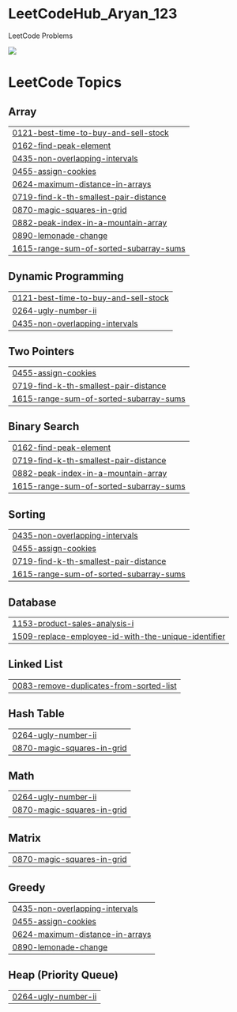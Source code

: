 # LeetCodeHub_Aryan_123
LeetCode Problems

![](https://leetcard.jacoblin.cool/Sachan_123?ext=heatmap)


<!---LeetCode Topics Start-->
# LeetCode Topics
## Array
|  |
| ------- |
| [0121-best-time-to-buy-and-sell-stock](https://github.com/aryan1234-coder/LeetCodeHub_Aryan_123/tree/master/0121-best-time-to-buy-and-sell-stock) |
| [0162-find-peak-element](https://github.com/aryan1234-coder/LeetCodeHub_Aryan_123/tree/master/0162-find-peak-element) |
| [0435-non-overlapping-intervals](https://github.com/aryan1234-coder/LeetCodeHub_Aryan_123/tree/master/0435-non-overlapping-intervals) |
| [0455-assign-cookies](https://github.com/aryan1234-coder/LeetCodeHub_Aryan_123/tree/master/0455-assign-cookies) |
| [0624-maximum-distance-in-arrays](https://github.com/aryan1234-coder/LeetCodeHub_Aryan_123/tree/master/0624-maximum-distance-in-arrays) |
| [0719-find-k-th-smallest-pair-distance](https://github.com/aryan1234-coder/LeetCodeHub_Aryan_123/tree/master/0719-find-k-th-smallest-pair-distance) |
| [0870-magic-squares-in-grid](https://github.com/aryan1234-coder/LeetCodeHub_Aryan_123/tree/master/0870-magic-squares-in-grid) |
| [0882-peak-index-in-a-mountain-array](https://github.com/aryan1234-coder/LeetCodeHub_Aryan_123/tree/master/0882-peak-index-in-a-mountain-array) |
| [0890-lemonade-change](https://github.com/aryan1234-coder/LeetCodeHub_Aryan_123/tree/master/0890-lemonade-change) |
| [1615-range-sum-of-sorted-subarray-sums](https://github.com/aryan1234-coder/LeetCodeHub_Aryan_123/tree/master/1615-range-sum-of-sorted-subarray-sums) |
## Dynamic Programming
|  |
| ------- |
| [0121-best-time-to-buy-and-sell-stock](https://github.com/aryan1234-coder/LeetCodeHub_Aryan_123/tree/master/0121-best-time-to-buy-and-sell-stock) |
| [0264-ugly-number-ii](https://github.com/aryan1234-coder/LeetCodeHub_Aryan_123/tree/master/0264-ugly-number-ii) |
| [0435-non-overlapping-intervals](https://github.com/aryan1234-coder/LeetCodeHub_Aryan_123/tree/master/0435-non-overlapping-intervals) |
## Two Pointers
|  |
| ------- |
| [0455-assign-cookies](https://github.com/aryan1234-coder/LeetCodeHub_Aryan_123/tree/master/0455-assign-cookies) |
| [0719-find-k-th-smallest-pair-distance](https://github.com/aryan1234-coder/LeetCodeHub_Aryan_123/tree/master/0719-find-k-th-smallest-pair-distance) |
| [1615-range-sum-of-sorted-subarray-sums](https://github.com/aryan1234-coder/LeetCodeHub_Aryan_123/tree/master/1615-range-sum-of-sorted-subarray-sums) |
## Binary Search
|  |
| ------- |
| [0162-find-peak-element](https://github.com/aryan1234-coder/LeetCodeHub_Aryan_123/tree/master/0162-find-peak-element) |
| [0719-find-k-th-smallest-pair-distance](https://github.com/aryan1234-coder/LeetCodeHub_Aryan_123/tree/master/0719-find-k-th-smallest-pair-distance) |
| [0882-peak-index-in-a-mountain-array](https://github.com/aryan1234-coder/LeetCodeHub_Aryan_123/tree/master/0882-peak-index-in-a-mountain-array) |
| [1615-range-sum-of-sorted-subarray-sums](https://github.com/aryan1234-coder/LeetCodeHub_Aryan_123/tree/master/1615-range-sum-of-sorted-subarray-sums) |
## Sorting
|  |
| ------- |
| [0435-non-overlapping-intervals](https://github.com/aryan1234-coder/LeetCodeHub_Aryan_123/tree/master/0435-non-overlapping-intervals) |
| [0455-assign-cookies](https://github.com/aryan1234-coder/LeetCodeHub_Aryan_123/tree/master/0455-assign-cookies) |
| [0719-find-k-th-smallest-pair-distance](https://github.com/aryan1234-coder/LeetCodeHub_Aryan_123/tree/master/0719-find-k-th-smallest-pair-distance) |
| [1615-range-sum-of-sorted-subarray-sums](https://github.com/aryan1234-coder/LeetCodeHub_Aryan_123/tree/master/1615-range-sum-of-sorted-subarray-sums) |
## Database
|  |
| ------- |
| [1153-product-sales-analysis-i](https://github.com/aryan1234-coder/LeetCodeHub_Aryan_123/tree/master/1153-product-sales-analysis-i) |
| [1509-replace-employee-id-with-the-unique-identifier](https://github.com/aryan1234-coder/LeetCodeHub_Aryan_123/tree/master/1509-replace-employee-id-with-the-unique-identifier) |
## Linked List
|  |
| ------- |
| [0083-remove-duplicates-from-sorted-list](https://github.com/aryan1234-coder/LeetCodeHub_Aryan_123/tree/master/0083-remove-duplicates-from-sorted-list) |
## Hash Table
|  |
| ------- |
| [0264-ugly-number-ii](https://github.com/aryan1234-coder/LeetCodeHub_Aryan_123/tree/master/0264-ugly-number-ii) |
| [0870-magic-squares-in-grid](https://github.com/aryan1234-coder/LeetCodeHub_Aryan_123/tree/master/0870-magic-squares-in-grid) |
## Math
|  |
| ------- |
| [0264-ugly-number-ii](https://github.com/aryan1234-coder/LeetCodeHub_Aryan_123/tree/master/0264-ugly-number-ii) |
| [0870-magic-squares-in-grid](https://github.com/aryan1234-coder/LeetCodeHub_Aryan_123/tree/master/0870-magic-squares-in-grid) |
## Matrix
|  |
| ------- |
| [0870-magic-squares-in-grid](https://github.com/aryan1234-coder/LeetCodeHub_Aryan_123/tree/master/0870-magic-squares-in-grid) |
## Greedy
|  |
| ------- |
| [0435-non-overlapping-intervals](https://github.com/aryan1234-coder/LeetCodeHub_Aryan_123/tree/master/0435-non-overlapping-intervals) |
| [0455-assign-cookies](https://github.com/aryan1234-coder/LeetCodeHub_Aryan_123/tree/master/0455-assign-cookies) |
| [0624-maximum-distance-in-arrays](https://github.com/aryan1234-coder/LeetCodeHub_Aryan_123/tree/master/0624-maximum-distance-in-arrays) |
| [0890-lemonade-change](https://github.com/aryan1234-coder/LeetCodeHub_Aryan_123/tree/master/0890-lemonade-change) |
## Heap (Priority Queue)
|  |
| ------- |
| [0264-ugly-number-ii](https://github.com/aryan1234-coder/LeetCodeHub_Aryan_123/tree/master/0264-ugly-number-ii) |
<!---LeetCode Topics End-->